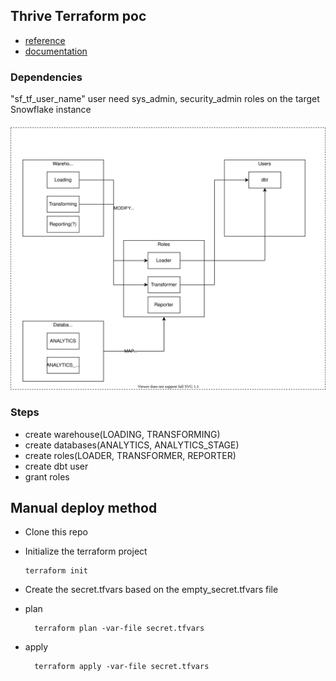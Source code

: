## Thrive Terraform poc
- [reference](https://quickstarts.snowflake.com/guide/terraforming_snowflake/index.html?index=..%2F..index#0) <br>
- [documentation](https://registry.terraform.io/providers/chanzuckerberg/snowflake/latest/docs/resources/warehouse)

### Dependencies
"sf_tf_user_name" user need sys_admin, security_admin roles on the target Snowflake instance

<img src="./misc/SF_TF.svg">


### Steps
- create warehouse(LOADING, TRANSFORMING)
- create databases(ANALYTICS, ANALYTICS_STAGE)
- create roles(LOADER, TRANSFORMER, REPORTER)
- create dbt user
- grant roles

## Manual deploy method

- Clone this repo
- Initialize the terraform project

      terraform init

- Create the secret.tfvars based on the empty_secret.tfvars file
        
- plan

        terraform plan -var-file secret.tfvars

- apply

        terraform apply -var-file secret.tfvars

